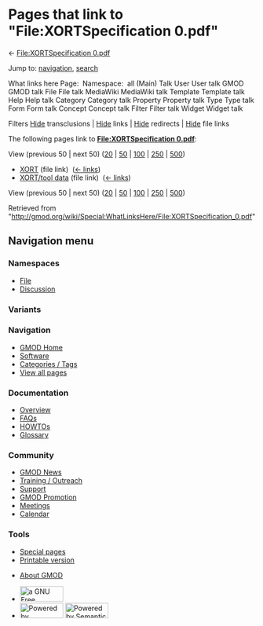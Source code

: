 <div id="mw-page-base" class="noprint">

</div>

<div id="mw-head-base" class="noprint">

</div>

<div id="content" class="mw-body" role="main">

<span id="top"></span>

<div id="mw-js-message" style="display:none;">

</div>



# <span dir="auto">Pages that link to "File:XORTSpecification 0.pdf"</span>

<div id="bodyContent">

<div id="contentSub">

← [File:XORTSpecification
0.pdf](/wiki/File:XORTSpecification_0.pdf "File:XORTSpecification 0.pdf")

</div>

<div id="jump-to-nav" class="mw-jump">

Jump to: [navigation](#mw-navigation), [search](#p-search)

</div>

<div id="mw-content-text">

What links here Page:  Namespace:  all (Main) Talk User User talk GMOD
GMOD talk File File talk MediaWiki MediaWiki talk Template Template talk
Help Help talk Category Category talk Property Property talk Type Type
talk Form Form talk Concept Concept talk Filter Filter talk Widget
Widget talk

Filters
[Hide](/mediawiki/index.php?title=Special:WhatLinksHere/File:XORTSpecification_0.pdf&hidetrans=1 "Special:WhatLinksHere/File:XORTSpecification 0.pdf")
transclusions \|
[Hide](/mediawiki/index.php?title=Special:WhatLinksHere/File:XORTSpecification_0.pdf&hidelinks=1 "Special:WhatLinksHere/File:XORTSpecification 0.pdf")
links \|
[Hide](/mediawiki/index.php?title=Special:WhatLinksHere/File:XORTSpecification_0.pdf&hideredirs=1 "Special:WhatLinksHere/File:XORTSpecification 0.pdf")
redirects \|
[Hide](/mediawiki/index.php?title=Special:WhatLinksHere/File:XORTSpecification_0.pdf&hideimages=1 "Special:WhatLinksHere/File:XORTSpecification 0.pdf")
file links

The following pages link to **[File:XORTSpecification
0.pdf](/wiki/File:XORTSpecification_0.pdf "File:XORTSpecification 0.pdf")**:

View (previous 50 \| next 50)
([20](/mediawiki/index.php?title=Special:WhatLinksHere/File:XORTSpecification_0.pdf&limit=20 "Special:WhatLinksHere/File:XORTSpecification 0.pdf")
\|
[50](/mediawiki/index.php?title=Special:WhatLinksHere/File:XORTSpecification_0.pdf&limit=50 "Special:WhatLinksHere/File:XORTSpecification 0.pdf")
\|
[100](/mediawiki/index.php?title=Special:WhatLinksHere/File:XORTSpecification_0.pdf&limit=100 "Special:WhatLinksHere/File:XORTSpecification 0.pdf")
\|
[250](/mediawiki/index.php?title=Special:WhatLinksHere/File:XORTSpecification_0.pdf&limit=250 "Special:WhatLinksHere/File:XORTSpecification 0.pdf")
\|
[500](/mediawiki/index.php?title=Special:WhatLinksHere/File:XORTSpecification_0.pdf&limit=500 "Special:WhatLinksHere/File:XORTSpecification 0.pdf"))

- [XORT](/wiki/XORT "XORT") (file link) ‎
  <span class="mw-whatlinkshere-tools">([←
  links](/mediawiki/index.php?title=Special:WhatLinksHere&target=XORT "Special:WhatLinksHere"))</span>
- [XORT/tool data](/wiki/XORT/tool_data "XORT/tool data") (file link) ‎
  <span class="mw-whatlinkshere-tools">([←
  links](/mediawiki/index.php?title=Special:WhatLinksHere&target=XORT%2Ftool+data "Special:WhatLinksHere"))</span>

View (previous 50 \| next 50)
([20](/mediawiki/index.php?title=Special:WhatLinksHere/File:XORTSpecification_0.pdf&limit=20 "Special:WhatLinksHere/File:XORTSpecification 0.pdf")
\|
[50](/mediawiki/index.php?title=Special:WhatLinksHere/File:XORTSpecification_0.pdf&limit=50 "Special:WhatLinksHere/File:XORTSpecification 0.pdf")
\|
[100](/mediawiki/index.php?title=Special:WhatLinksHere/File:XORTSpecification_0.pdf&limit=100 "Special:WhatLinksHere/File:XORTSpecification 0.pdf")
\|
[250](/mediawiki/index.php?title=Special:WhatLinksHere/File:XORTSpecification_0.pdf&limit=250 "Special:WhatLinksHere/File:XORTSpecification 0.pdf")
\|
[500](/mediawiki/index.php?title=Special:WhatLinksHere/File:XORTSpecification_0.pdf&limit=500 "Special:WhatLinksHere/File:XORTSpecification 0.pdf"))

</div>

<div class="printfooter">

Retrieved from
"<http://gmod.org/wiki/Special:WhatLinksHere/File:XORTSpecification_0.pdf>"

</div>

<div id="catlinks" class="catlinks catlinks-allhidden">

</div>

<div class="visualClear">

</div>

</div>

</div>

<div id="mw-navigation">

## Navigation menu

<div id="mw-head">



<div id="left-navigation">

<div id="p-namespaces" class="vectorTabs" role="navigation"
aria-labelledby="p-namespaces-label">

### Namespaces

- <span id="ca-nstab-image"><a href="/wiki/File:XORTSpecification_0.pdf" accesskey="c"
  title="View the file page [c]">File</a></span>
- <span id="ca-talk"><a
  href="/mediawiki/index.php?title=File_talk:XORTSpecification_0.pdf&amp;action=edit&amp;redlink=1"
  accesskey="t"
  title="Discussion about the content page [t]">Discussion</a></span>

</div>

<div id="p-variants" class="vectorMenu emptyPortlet" role="navigation"
aria-labelledby="p-variants-label">

### 

### Variants[](#)

<div class="menu">

</div>

</div>

</div>

<div id="right-navigation">





</div>



</div>

</div>

</div>

<div id="mw-panel">

<div id="p-logo" role="banner">

<a href="/wiki/Main_Page"
style="background-image: url(http://gmod.org/images/GMOD-cogs.png);"
title="Visit the main page"></a>

</div>

<div id="p-Navigation" class="portal" role="navigation"
aria-labelledby="p-Navigation-label">

### Navigation

<div class="body">

- <span id="n-GMOD-Home">[GMOD Home](/wiki/Main_Page)</span>
- <span id="n-Software">[Software](/wiki/GMOD_Components)</span>
- <span id="n-Categories-.2F-Tags">[Categories /
  Tags](/wiki/Categories)</span>
- <span id="n-View-all-pages">[View all
  pages](/wiki/Special:AllPages)</span>

</div>

</div>

<div id="p-Documentation" class="portal" role="navigation"
aria-labelledby="p-Documentation-label">

### Documentation

<div class="body">

- <span id="n-Overview">[Overview](/wiki/Overview)</span>
- <span id="n-FAQs">[FAQs](/wiki/Category:FAQ)</span>
- <span id="n-HOWTOs">[HOWTOs](/wiki/Category:HOWTO)</span>
- <span id="n-Glossary">[Glossary](/wiki/Glossary)</span>

</div>

</div>

<div id="p-Community" class="portal" role="navigation"
aria-labelledby="p-Community-label">

### Community

<div class="body">

- <span id="n-GMOD-News">[GMOD News](/wiki/GMOD_News)</span>
- <span id="n-Training-.2F-Outreach">[Training /
  Outreach](/wiki/Training_and_Outreach)</span>
- <span id="n-Support">[Support](/wiki/Support)</span>
- <span id="n-GMOD-Promotion">[GMOD
  Promotion](/wiki/GMOD_Promotion)</span>
- <span id="n-Meetings">[Meetings](/wiki/Meetings)</span>
- <span id="n-Calendar">[Calendar](/wiki/Calendar)</span>

</div>

</div>

<div id="p-tb" class="portal" role="navigation"
aria-labelledby="p-tb-label">

### Tools

<div class="body">

- <span id="t-specialpages"><a href="/wiki/Special:SpecialPages" accesskey="q"
  title="A list of all special pages [q]">Special pages</a></span>
- <span id="t-print"><a
  href="/mediawiki/index.php?title=Special:WhatLinksHere/File:XORTSpecification_0.pdf&amp;printable=yes"
  rel="alternate" accesskey="p"
  title="Printable version of this page [p]">Printable version</a></span>

</div>

</div>

</div>

</div>

<div id="footer" role="contentinfo">

- <span id="footer-places-about">[About
  GMOD](/wiki/GMOD:About "GMOD:About")</span>

<!-- -->

- <span id="footer-copyrightico">[<img src="http://www.gnu.org/graphics/gfdl-logo-small.png" width="88"
  height="31" alt="a GNU Free Documentation License" />](http://www.gnu.org/licenses/fdl-1.3.html)</span>
- <span id="footer-poweredbyico">[<img src="/mediawiki/skins/common/images/poweredby_mediawiki_88x31.png"
  width="88" height="31" alt="Powered by MediaWiki" />](//www.mediawiki.org/)
  [<img
  src="/mediawiki/extensions/SemanticMediaWiki/includes/../resources/images/smw_button.png"
  width="88" height="31" alt="Powered by Semantic MediaWiki" />](https://www.semantic-mediawiki.org/wiki/Semantic_MediaWiki)</span>

<div style="clear:both">

</div>

</div>
